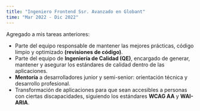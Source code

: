 ```yaml
---
title: "Ingeniero Frontend Ssr. Avanzado en Globant"
time: "Mar 2022 - Dic 2022"
---
```

Agregado a mis tareas anteriores:
* Parte del equipo responsable de mantener las mejores prácticas, código limpio y optimizado **(revisiones de código)**.
* Parte del equipo de **Ingeniería de Calidad (QE)**, encargado de generar, mantener y asegurar los estándares de calidad dentro de las aplicaciones.
* **Mentoría** a desarrolladores junior y semi-senior: orientación técnica y desarrollo profesional.
* Transformación de aplicaciones para que sean accesibles a personas con ciertas discapacidades, siguiendo los estándares **WCAG AA** y **WAI-ARIA**.

